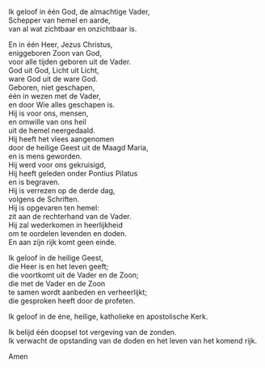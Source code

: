 Ik geloof in één God, de almachtige Vader,\
Schepper van hemel en aarde,\
van al wat zichtbaar en onzichtbaar is.

En in één Heer, Jezus Christus,\
eniggeboren Zoon van God,\
voor alle tijden geboren uit de Vader.\
God uit God, Licht uit Licht,\
ware God uit de ware God.\
Geboren, niet geschapen,\
één in wezen met de Vader,\
en door Wie alles geschapen is.\
Hij is voor ons, mensen,\
en omwille van ons heil\
uit de hemel neergedaald.\
Hij heeft het vlees aangenomen\
door de heilige Geest uit de Maagd Maria,\
en is mens geworden.\
Hij werd voor ons gekruisigd,\
Hij heeft geleden onder Pontius Pilatus\
en is begraven.\
Hij is verrezen op de derde dag,\
volgens de Schriften.\
Hij is opgevaren ten hemel:\
zit aan de rechterhand van de Vader.\
Hij zal wederkomen in heerlijkheid\
om te oordelen levenden en doden.\
En aan zijn rijk komt geen einde.

Ik geloof in de heilige Geest,\
die Heer is en het leven geeft;\
die voortkomt uit de Vader en de Zoon;\
die met de Vader en de Zoon\
te samen wordt aanbeden en verheerlijkt;\
die gesproken heeft door de profeten.

Ik geloof in de éne, heilige, katholieke en apostolische Kerk.

Ik belijd één doopsel tot vergeving van de zonden.\
Ik verwacht de opstanding van de doden en het leven van het komend rijk.

Amen
